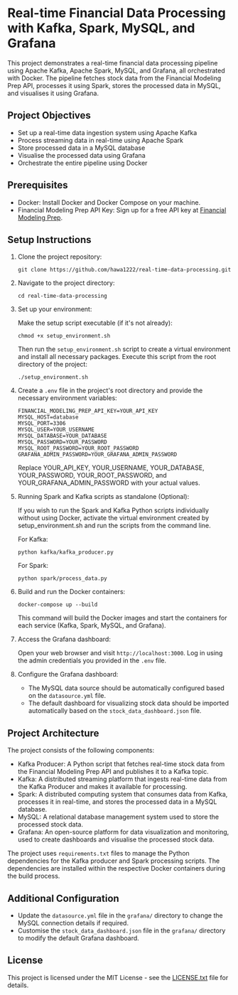 # Real-time Financial Data Processing with Kafka, Spark, MySQL, and Grafana

This project demonstrates a real-time financial data processing pipeline using Apache Kafka, Apache Spark, MySQL, and Grafana, all orchestrated with Docker. The pipeline fetches stock data from the Financial Modeling Prep API, processes it using Spark, stores the processed data in MySQL, and visualises it using Grafana.

## Project Objectives

- Set up a real-time data ingestion system using Apache Kafka
- Process streaming data in real-time using Apache Spark
- Store processed data in a MySQL database
- Visualise the processed data using Grafana
- Orchestrate the entire pipeline using Docker

## Prerequisites

- Docker: Install Docker and Docker Compose on your machine.
- Financial Modeling Prep API Key: Sign up for a free API key at [Financial Modeling Prep](https://site.financialmodelingprep.com/).

## Setup Instructions

1. Clone the project repository:
   ```
   git clone https://github.com/hawa1222/real-time-data-processing.git
   ```

2. Navigate to the project directory:
   ```
   cd real-time-data-processing
   ```

3. Set up your environment:

   Make the setup script executable (if it's not already):

   ```
   chmod +x setup_environment.sh
   ```

   Then run the `setup_environment.sh` script to create a virtual environment and install all necessary packages. Execute this script from the root directory of the project:

   ```
   ./setup_environment.sh
   ```

4. Create a `.env` file in the project's root directory and provide the necessary environment variables:

    ```plaintext
   FINANCIAL_MODELING_PREP_API_KEY=YOUR_API_KEY
   MYSQL_HOST=database
   MYSQL_PORT=3306
   MYSQL_USER=YOUR_USERNAME
   MYSQL_DATABASE=YOUR_DATABASE
   MYSQL_PASSWORD=YOUR_PASSWORD
   MYSQL_ROOT_PASSWORD=YOUR_ROOT_PASSWORD
   GRAFANA_ADMIN_PASSWORD=YOUR_GRAFANA_ADMIN_PASSWORD
   ```

   Replace YOUR_API_KEY, YOUR_USERNAME, YOUR_DATABASE, YOUR_PASSWORD, YOUR_ROOT_PASSWORD, and YOUR_GRAFANA_ADMIN_PASSWORD with your actual values.

5. Running Spark and Kafka scripts as standalone (Optional):

   If you wish to run the Spark and Kafka Python scripts individually without using Docker, activate the virtual environment created by setup_environment.sh and run the scripts from the command line.

   For Kafka:
    ```
   python kafka/kafka_producer.py
   ```

   For Spark:
    ```
   python spark/process_data.py
   ```

6. Build and run the Docker containers:
   ```
   docker-compose up --build
   ```

   This command will build the Docker images and start the containers for each service (Kafka, Spark, MySQL, and Grafana).


7. Access the Grafana dashboard:

   Open your web browser and visit `http://localhost:3000`. Log in using the admin credentials you provided in the `.env` file.

8. Configure the Grafana dashboard:

   - The MySQL data source should be automatically configured based on the `datasource.yml` file.
   - The default dashboard for visualizing stock data should be imported automatically based on the `stock_data_dashboard.json` file.

## Project Architecture

The project consists of the following components:

- Kafka Producer: A Python script that fetches real-time stock data from the Financial Modeling Prep API and publishes it to a Kafka topic.
- Kafka: A distributed streaming platform that ingests real-time data from the Kafka Producer and makes it available for processing.
- Spark: A distributed computing system that consumes data from Kafka, processes it in real-time, and stores the processed data in a MySQL database.
- MySQL: A relational database management system used to store the processed stock data.
- Grafana: An open-source platform for data visualization and monitoring, used to create dashboards and visualise the processed stock data.

The project uses `requirements.txt` files to manage the Python dependencies for the Kafka producer and Spark processing scripts. The dependencies are installed within the respective Docker containers during the build process.

## Additional Configuration

- Update the `datasource.yml` file in the `grafana/` directory to change the MySQL connection details if required.
- Customise the `stock_data_dashboard.json` file in the `grafana/` directory to modify the default Grafana dashboard.

## License

This project is licensed under the MIT License - see the [LICENSE.txt](LICENSE.txt) file for details.
